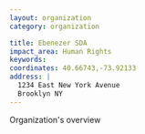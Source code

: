 ```yaml
---
layout: organization
category: organization

title: Ebenezer SDA
impact_area: Human Rights
keywords: 
coordinates: 40.66743,-73.92133
address: |
  1234 East New York Avenue
  Brooklyn NY 
---
```

Organization's overview
